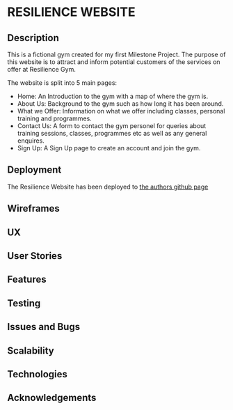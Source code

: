 # RESILIENCE WEBSITE
## Description

This is a fictional gym created for my first Milestone Project.
The purpose of this website is to attract and inform potential customers of the services on offer at Resilience Gym.

The website is split into 5 main pages:

- Home: An Introduction to the gym with a map of where the gym is.
- About Us: Background to the gym such as how long it has been around.
- What we Offer: Information on what we offer including classes, personal training and programmes.
- Contact Us: A form to contact the gym personel for queries about training sessions, classes, programmes etc as well as any general enquires.
- Sign Up: A Sign Up page to create an account and join the gym.

## Deployment

The Resilience Website has been deployed to [the authors github page](https://github.com/ShaunWard/Milestone-Project-One)

## Wireframes

## UX

## User Stories

## Features

## Testing

## Issues and Bugs

## Scalability

## Technologies

## Acknowledgements

